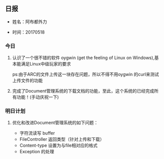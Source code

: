﻿## 日报

* 姓名：阿布都外力

* 时间：20170518

### 今日 
    
1. 认识了一个很不错的软件 oygwin (get the feeling of Linux on Windows),基本能满足Linux中级玩家的要求
	
	ps:由于ARC的文件上传这一块存在问题，所以不得不用oygwin 的curl来测试上传文件的功能
	
2. 完成了Document管理系统的下载文档的功能，至此，这个系统的已经完成所有功能！(手动庆祝一下)
	 
### 明日计划 

1. 优化和改进Document管理系统的如下问题：
	
	* 字符流读写 buffer
	* FileController 返回类型（针对上传和下载）
	* Content-type 设置为与file相对应的格式
	* Exception 的处理





